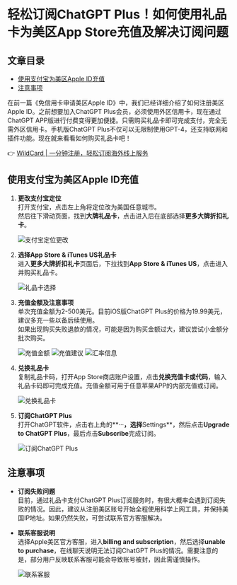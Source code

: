 # 轻松订阅ChatGPT Plus！如何使用礼品卡为美区App Store充值及解决订阅问题

## 文章目录
- [使用支付宝为美区Apple ID充值](#使用支付宝为美区apple-id充值)
- [注意事项](#注意事项)

在前一篇《免信用卡申请美区Apple ID》中，我们已经详细介绍了如何注册美区Apple ID。之前想要加入ChatGPT Plus会员，必须使用外区信用卡，现在通过ChatGPT APP版进行付费变得更加便捷。只需购买礼品卡即可完成支付，完全无需外区信用卡。手机版ChatGPT Plus不仅可以无限制使用GPT-4，还支持联网和插件功能。现在就来看看如何购买礼品卡吧！

👉 [WildCard | 一分钟注册，轻松订阅海外线上服务](https://bbtdd.com/WildCard)

## 使用支付宝为美区Apple ID充值

1. **更改支付宝定位**  
   打开支付宝，点击左上角将定位改为美国任意城市。  
   然后往下滑动页面，找到**大牌礼品卡**，点击进入后在底部选择**更多大牌折扣礼卡**。

   ![支付宝定位更改](https://bbtdd.com/img/911407300027490.webp)

2. **选择App Store & iTunes US礼品卡**  
   进入**更多大牌折扣礼卡**页面后，下拉找到**App Store & iTunes US**，点击进入并购买礼品卡。

   ![礼品卡选择](https://bbtdd.com/img/790800338391.webp)

3. **充值金额及注意事项**  
   单次充值金额为2-500美元。目前iOS版ChatGPT Plus的价格为19.99美元，建议多充一些以备后续使用。  
   如果出现购买失败退款的情况，可能是因为购买金额过大，建议尝试小金额分批次购买。

   ![充值金额](https://bbtdd.com/img/58718081687.webp)
   ![充值建议](https://bbtdd.com/img/20738939.webp)
   ![汇率信息](https://bbtdd.com/img/10410220.webp)

4. **兑换礼品卡**  
   复制礼品卡码，打开App Store商店账户设置，点击**兑换充值卡或代码**，输入礼品卡码即可完成充值。充值金额可用于任意苹果APP的内部充值或订阅。

   ![兑换礼品卡](https://bbtdd.com/img/357401567302430.webp)

5. **订阅ChatGPT Plus**  
   打开ChatGPT软件，点击右上角的**···**，选择**Settings**，然后点击**Upgrade to ChatGPT Plus**，最后点击**Subscribe**完成订阅。

   ![订阅ChatGPT Plus](https://bbtdd.com/img/037962646.webp)

## 注意事项

- **订阅失败问题**  
  目前，通过礼品卡支付ChatGPT Plus订阅服务时，有很大概率会遇到订阅失败的情况。因此，建议从注册美区账号开始全程使用科学上网工具，并保持美国IP地址。如果仍然失败，可尝试联系官方客服解决。

- **联系客服说明**  
  选择Apple美区官方客服，进入**billing and subscription**，然后选择**unable to purchase**，在线聊天说明无法订阅ChatGPT Plus的情况。需要注意的是，部分用户反映联系客服可能会导致账号被封，因此需谨慎操作。

   ![联系客服](https://bbtdd.com/img/121321353.webp)